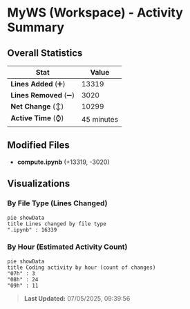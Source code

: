 # MyWS (Workspace) - Activity Summary 

## Overall Statistics

| Stat                   | Value                                                             |
| ---------------------- | ----------------------------------------------------------------- |
| **Lines Added** (➕)   | 13319                                          |
| **Lines Removed** (➖) | 3020                                        |
| **Net Change** (↕)    | 10299                |
| **Active Time** (⌚)   | 45 minutes |


## Modified Files
- **compute.ipynb** (+13319, -3020)

## Visualizations

### By File Type (Lines Changed)

```mermaid
pie showData
title Lines changed by file type
".ipynb" : 16339
```

### By Hour (Estimated Activity Count)

```mermaid
pie showData
title Coding activity by hour (count of changes)
"07h" : 3
"08h" : 24
"09h" : 11
```


> **Last Updated:** 07/05/2025, 09:39:56